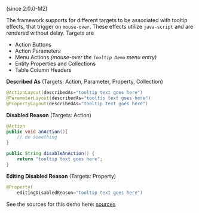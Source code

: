<span class="version-reference">(since 2.0.0-M2)</span>

The framework supports for different targets to be associated with tooltip effects, that trigger on `mouse-over`. These effects utilize `java-script` and are rendered without delay. Targets are

 * Action Buttons
 * Action Parameters
 * Menu Actions _(mouse-over the `Tooltip Demo` menu entry)_
 * Entity Properties and Collections
 * Table Column Headers

**Described As** (Targets: Action, Parameter, Property, Collection)


```java
@ActionLayout(describedAs="tooltip text goes here")
@ParameterLayout(describedAs="tooltip text goes here")
@PropertyLayout(describedAs="tooltip text goes here")
```

**Disabled Reason** (Targets: Action)


```java
@Action
public void anAction(){
    // do something
}

public String disableAnAction() {
    return "tooltip text goes here";
}
```

**Editing Disabled Reason** (Targets: Property)

```java
@Property(
    editingDisabledReason="tooltip text goes here")
```

See the sources for this demo here: [sources](${SOURCES_DEMO}/demoapp/dom/tooltip)

